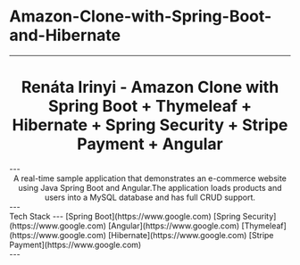 # Amazon-Clone-with-Spring-Boot-and-Hibernate
---
<h1 align="center">Renáta Irinyi - 
Amazon Clone with Spring Boot + Thymeleaf + Hibernate + Spring Security + Stripe Payment + Angular</h1>
---
<div align="center">
A real-time sample application that demonstrates an e-commerce website using Java Spring Boot and Angular.The application loads products and users into a MySQL database and has full CRUD support.
</div>
---
<div >
Tech Stack
---
  [Spring Boot](https://www.google.com)
  [Spring Security](https://www.google.com)
  [Angular](https://www.google.com)
  [Thymeleaf](https://www.google.com)
  [Hibernate](https://www.google.com)
  [Stripe Payment](https://www.google.com)
</div>
---

